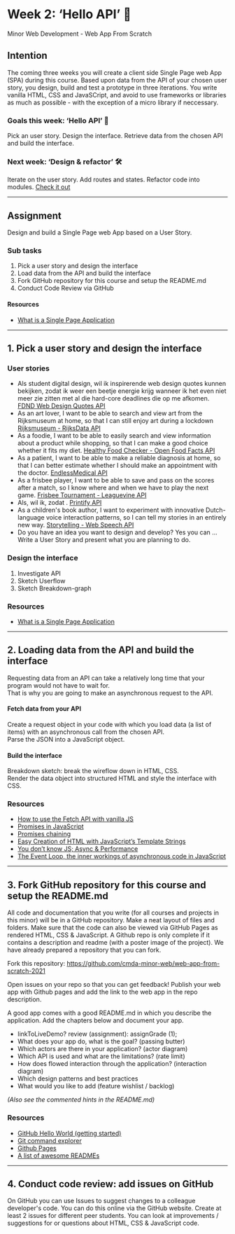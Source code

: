 # Week 2: ‘Hello API’ 🐒

Minor Web Development - Web App From Scratch

## Intention

The coming three weeks you will create a client side Single Page web App (SPA) during this course. Based upon data from the API of your chosen user story, you design, build and test a prototype in three iterations. You write vanilla HTML, CSS and JavaSCript, and avoid to use frameworks or libraries as much as possible - with the exception of a micro library if neccessary. 

### Goals this week: ‘Hello API’ 🐒

Pick an user story. Design the interface. Retrieve data from the chosen API and build the interface.

### Next week: ‘Design & refactor’ 🛠

Iterate on the user story. Add routes and states. Refactor code into modules. [Check it out](https://github.com/cmda-minor-web/web-app-from-scratch-2122/blob/main/course/week-3.md)

---  

## Assignment

Design and build a Single Page web App based on a User Story.

### Sub tasks

1. Pick a user story and design the interface
2. Load data from the API and build the interface
3. Fork GitHub repository for this course and setup the README.md 
4. Conduct Code Review via GitHub

#### Resources

- [What is a Single Page Application](https://www.monocubed.com/what-is-single-page-application/)

---  

## 1. Pick a user story and design the interface

### User stories

- Als student digital design, wil ik inspirerende web design quotes kunnen bekijken, zodat ik weer een beetje energie krijg wanneer ik het even niet meer zie zitten met al die hard-core deadlines die op me afkomen.
[FDND Web Design Quotes API](https://github.com/cmda-minor-web/web-app-from-scratch-2122/blob/main/course/fdnd-quotes.md)
- As an art lover, I want to be able to search and view art from the Rijksmuseum at home, so that I can still enjoy art during a lockdown
[Rijksmuseum - RijksData API](https://github.com/cmda-minor-web/web-app-from-scratch-2122/blob/main/course/rijksmuseum.md)
- As a foodie, I want to be able to easily search and view information about a product while shopping,
so that I can make a good choice whether it fits my diet.
[Healthy Food Checker - Open Food Facts API](https://github.com/cmda-minor-web/web-app-from-scratch-2122/blob/main/course/healthy-food-checker.md)
- As a patient,
I want to be able to make a reliable diagnosis at home,
so that I can better estimate whether I should make an appointment with the doctor.
[EndlessMedical API](https://github.com/cmda-minor-web/web-app-from-scratch-2122/blob/main/course/endless-medical.md)
- As a frisbee player, I want to be able to save and pass on the scores after a match, so I know where and when we have to play the next game. 
[Frisbee Tournament - Leaguevine API](https://github.com/cmda-minor-web/web-app-from-scratch-2122/blob/main/course/frisbee-tournament.md)
- Als, 
wil ik, 
zodat .
[Printify API](https://github.com/cmda-minor-web/web-app-from-scratch-2122/blob/main/course/t-shirt-maker.md)  
- As a children's book author, I want to experiment with innovative Dutch-language voice interaction patterns, so I can tell my stories in an entirely new way.
[Storytelling - Web Speech API](https://github.com/cmda-minor-web/web-app-from-scratch-2122/blob/main/course/storytelling.md)
- Do you have an idea you want to design and develop? Yes you can ... Write a User Story and present what you are planning to do. 


### Design the interface

1. Investigate API
2. Sketch Userflow
3. Sketch Breakdown-graph

### Resources

- [What is a Single Page Application](https://www.monocubed.com/what-is-single-page-application/)

---

## 2. Loading data from the API and build the interface

Requesting data from an API can take a relatively long time that your program would not have to wait for.   
That is why you are going to make an asynchronous request to the API.

#### Fetch data from your API

Create a request object in your code with which you load data (a list of items) with an asynchronous call from the chosen API.  
Parse the JSON into a JavaScript object.

#### Build the interface

Breakdown sketch: break the wireflow down in HTML, CSS.   
Render the data object into structured HTML and style the interface with CSS.  

### Resources

- [How to use the Fetch API with vanilla JS](https://gomakethings.com/how-to-use-the-fetch-api-with-vanilla-js/)
- [Promises in JavaScript](https://gomakethings.com/promises-in-javascript/)
- [Promises chaining](https://javascript.info/promise-chaining)
- [Easy Creation of HTML with JavaScript’s Template Strings](https://wesbos.com/template-strings-html)
- [You don’t know JS; Async & Performance](https://github.com/getify/You-Dont-Know-JS/blob/1st-ed/async%20&%20performance/README.md#you-dont-know-js-async--performance)
- [The Event Loop, the inner workings of asynchronous code in JavaScript](https://www.youtube.com/watch?v=8aGhZQkoFbQ)

---  

## 3. Fork GitHub repository for this course and setup the README.md 

All code and documentation that you write (for all courses and projects in this minor) will be in a GitHub repository. Make a neat layout of files and folders. Make sure that the code can also be viewed via GitHub Pages as rendered HTML, CSS & JavaScript. A Github repo is only complete if it contains a description and readme (with a poster image of the project). We have already prepared a repository that you can fork.

Fork this repository: https://github.com/cmda-minor-web/web-app-from-scratch-2021

Open issues on your repo so that you can get feedback!
Publish your web app with Github pages and add the link to the web app in the repo description.

A good app comes with a good README.md in which you describe the application. Add the chapters below and document your app.

* linkToLiveDemo? review (assignment): assignGrade (1);  
* What does your app do, what is the goal? (passing butter)  
* Which actors are there in your application? (actor diagram)  
* Which API is used and what are the limitations? (rate limit)  
* How does flowed interaction through the application? (interaction diagram)  
* Which design patterns and best practices  
* What would you like to add (feature wishlist / backlog)  

*(Also see the commented hints in the README.md)*

### Resources

- [GitHub Hello World (getting started)](https://guides.github.com/activities/hello-world/)
- [Git command explorer](https://gitexplorer.com/)
- [Github Pages](https://pages.github.com/)
- [A list of awesome READMEs](https://github.com/cmda-minor-web/web-app-from-scratch-1819/network/members)

---  

## 4. Conduct code review: add issues on GitHub

On GitHub you can use Issues to suggest changes to a colleague developer's code. You can do this online via the GitHub website.
Create at least 2 issues for different peer students. You can look at improvements / suggestions for or questions about HTML, CSS & JavaScript code. 
